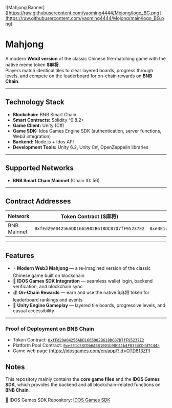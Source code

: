 ![Mahjong Banner]([https://raw.githubusercontent.com/yaoming4444/Mojong/logo_BG.png](https://raw.githubusercontent.com/yaoming4444/Mojong/main/logo_BG.png)

# Mahjong
A modern **Web3 version** of the classic Chinese tile-matching game with the native meme token **$麻将**.  
Players match identical tiles to clear layered boards, progress through levels, and compete on the leaderboard for on-chain rewards on **BNB Chain**.  


---

## Technology Stack
- **Blockchain:** BNB Smart Chain 
- **Smart Contracts:** Solidity ^0.8.2+  
- **Game Client:** Unity (C#)  
- **Game SDK:** Idos Games Engine SDK (authentication, server functions, Web3 integration)  
- **Backend:** Node.js + Idos API  
- **Development Tools:** Unity 6.2, Unity C#, OpenZeppelin libraries  

---

## Supported Networks
- **BNB Smart Chain Mainnet** (Chain ID: 56)  

---

## Contract Addresses

| Network     | Token Contract ($麻将)                    | Platform Pool Contract                       | Notes            |
|-------------|--------------------------------------------|----------------------------------------------|------------------|
| BNB Mainnet | `0xfFd29A04256ADD1665902B618DC87D7fF95237E2` | `0xe3E1c58CDb6A681001b98C41b4F0334CDdd7C44a` | Live deployment  |

---

## Features
- 🀄 **Modern Web3 Mahjong** — a re-imagined version of the classic Chinese game built on blockchain  
- 🔗 **IDOS Games SDK Integration** — seamless wallet login, backend verification, and blockchain sync  
- 💰 **On-Chain Rewards** — earn and use the native $麻将 token for leaderboard rankings and events  
- 🧩 **Unity Engine Gameplay** — layered tile boards, progressive levels, and casual accessibility  
---

### Proof of Deployment on BNB Chain
- Token Contract: [`0xfFd29A04256ADD1665902B618DC87D7fF95237E2`](https://bscscan.com/token/0xfFd29A04256ADD1665902B618DC87D7fF95237E2)  
- Platform Pool Contract: [`0xe3E1c58CDb6A681001b98C41b4F0334CDdd7C44a`](https://bscscan.com/address/0xe3E1c58CDb6A681001b98C41b4F0334CDdd7C44a)
- Game web page (https://idosgames.com/en/app/?id=OTD813ZP)

## Notes

This repository mainly contains the **core game files** and the **IDOS Games SDK**, which provides the backend and all blockchain-related functions on **BNB Chain**.

🔗 IDOS Games SDK Repository: [IDOS Games SDK](https://github.com/iDos-Games/iDos-Games-Engine-Unity-SDK)  
